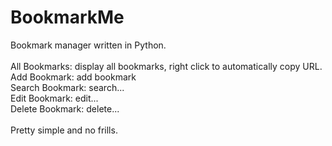 # BookmarkMe
Bookmark manager written in Python.<br />
<br />
All Bookmarks: display all bookmarks, right click to automatically copy URL.<br />
Add Bookmark: add bookmark<br />
Search Bookmark: search...<br />
Edit Bookmark: edit...<br />
Delete Bookmark: delete...<br />
<br />
Pretty simple and no frills.<br />
